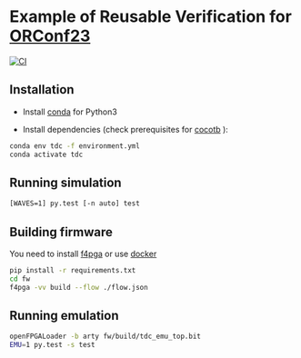 # Example of Reusable Verification for [ORConf23](https://orconf.org/)

[![CI](https://github.com/themperek/ORConf23/actions/workflows/ci.yml/badge.svg?branch=master)](https://github.com/themperek/ORConf23/actions/workflows/ci.yml)


## Installation
 
- Install [conda](https://conda.io/miniconda.html) for Python3

- Install dependencies (check prerequisites for [cocotb](https://docs.cocotb.org/en/stable/install.html#installation-of-prerequisites) ):
```bash
conda env tdc -f environment.yml
conda activate tdc
```

## Running simulation

```bash
[WAVES=1] py.test [-n auto] test
```

## Building firmware

You need to install [f4pga](https://f4pga.org/) or use [docker](https://hdl.github.io/containers/ToolsAndImages.html#tools-and-images-f4pga)
```bash
pip install -r requirements.txt
cd fw
f4pga -vv build --flow ./flow.json
```


## Running emulation

```bash
openFPGALoader -b arty fw/build/tdc_emu_top.bit
EMU=1 py.test -s test
```
